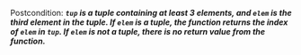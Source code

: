 Postcondition: ***`tup` is a tuple containing at least 3 elements, and `elem` is the third element in the tuple. If `elem` is a tuple, the function returns the index of `elem` in `tup`. If `elem` is not a tuple, there is no return value from the function.***